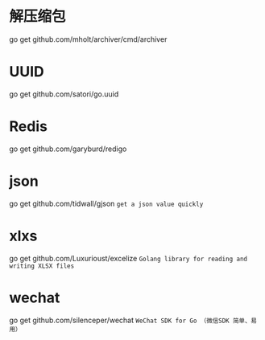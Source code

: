# 解压缩包

go get github.com/mholt/archiver/cmd/archiver


# UUID

go get github.com/satori/go.uuid

# Redis

go get github.com/garyburd/redigo

# json

go get github.com/tidwall/gjson    `get a json value quickly`

# xlxs

go get github.com/Luxurioust/excelize    `Golang library for reading and writing XLSX files`

# wechat

go get github.com/silenceper/wechat    `WeChat SDK for Go （微信SDK 简单、易用）`
